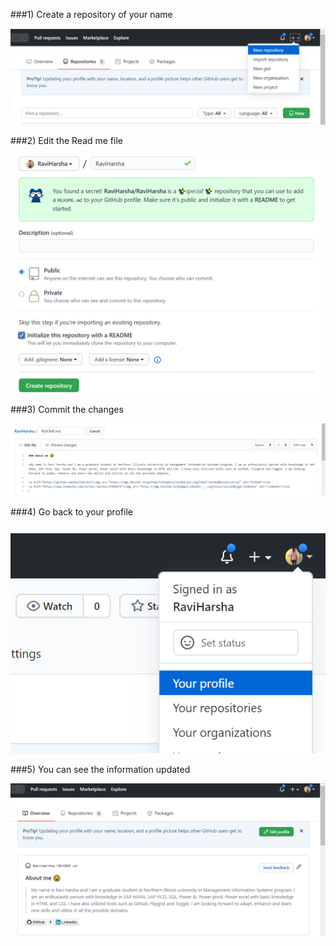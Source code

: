###1)	Create a repository of your name 

![](https://github.com/RaviHarsha/RaviHarsha/blob/master/Images/1New%20Repository.png)
 
 
###2)	Edit the Read me file 

![](https://github.com/RaviHarsha/RaviHarsha/blob/master/Images/2Profile_name_Repository.png)
 
 
###3)	Commit the changes

![](https://github.com/RaviHarsha/RaviHarsha/blob/master/Images/3Rawprofile.png)


###4)	Go back to your profile

![](https://github.com/RaviHarsha/RaviHarsha/blob/master/Images/4NavigateProfile.png)


###5)	You can see the information updated

![](https://github.com/RaviHarsha/RaviHarsha/blob/master/Images/5ViewProfile.png)
 

